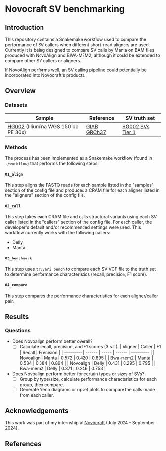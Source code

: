 # Novocraft SV benchmarking

## Introduction

This repository contains a Snakemake workflow used to compare the performance of SV callers when different short-read aligners are used. Currently it is being designed to compare SV calls by Manta on BAM files produced with NovoAlign and BWA-MEM2, although it could be extended to compare other SV callers or aligners.

If NovoAlign performs well, an SV calling pipeline could potentially be incorporated into Novocraft's products.

## Overview

### Datasets

| Sample                                                                                             | Reference                                                                                          | SV truth set                                                                                                                        |
| -------------------------------------------------------------------------------------------------- | -------------------------------------------------------------------------------------------------- | ----------------------------------------------------------------------------------------------------------------------------------- |
| [HG002](https://github.com/human-pangenomics/HG002_Data_Freeze_v1.0) (Illiumina WGS 150 bp PE 30x) | [GIAB GRCh37](https://ftp-trace.ncbi.nlm.nih.gov/ReferenceSamples/giab/release/references/GRCh37/) | [HG002 SVs Tier 1](https://ftp-trace.ncbi.nlm.nih.gov/ReferenceSamples/giab/release/AshkenazimTrio/HG002_NA24385_son/NIST_SV_v0.6/) |

### Methods

The process has been implemented as a Snakemake workflow (found in `./workflow`) that performs the following steps:

#### `01_align`

This step aligns the FASTQ reads for each sample listed in the "samples" section of the config file and produces a CRAM file for each aligner listed in the "aligners" section of the config file.

#### `02_call`

This step takes each CRAM file and calls structural variants using each SV caller listed in the "callers" section of the config file. For each caller, the developer's default and/or recommended settings were used. This workflow currently works with the following callers:

- Delly
- Manta

#### `03_benchmark`

This step uses `truvari bench` to compare each SV VCF file to the truth set to determine performance characteristics (recall, precision, F1 score).

#### `04_compare`

This step compares the performance characteristics for each aligner/caller pair.

## Results

### Questions

- Does Novoalign perform better overall?
  - [ ] Calculate recall, precision, and F1 scores (3 s.f.).
    | Aligner   | Caller | F1    | Recall | Precision |
    | --------- | ------ | ----- | ------ | --------- |
    | Novoalign | Manta  | 0.572 | 0.420  | 0.895     |
    | Bwa-mem2  | Manta  | 0.534 | 0.384  | 0.894     |
    | Novoalign | Delly  | 0.431 | 0.295  | 0.795     |
    | Bwa-mem2  | Delly  | 0.371 | 0.246  | 0.753     |
- Does Novoalign perform better for certain types or sizes of SVs?
  - [ ] Group by type/size, calculate performance characteristics for each group, then compare.
  - [ ] Generate Venn diagrams or upset plots to compare the calls made from each caller.

## Acknowledgements

This work was part of my internship at [Novocraft](novocraft.com) (July 2024 - September 2024).

## References
